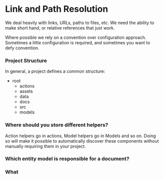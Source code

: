 # Link and Path Resolution

We deal heavily with links, URLs, paths to files, etc.  We need the ability to make short hand, or relative references that just work.

Where possible we rely on a convention over configuration approach.  Sometimes a little configuration is required, and sometimes you want to defy convention.

### Project Structure

In general, a project defines a common structure:

- root
  - actions
  - assets
  - data
  - docs
  - src
  - models

### Where should you store different helpers?

Action helpers go in actions, Model helpers go in Models and so on. Doing so will make it possible to automatically discover these components
without manually requiring them in your project.

### Which entity model is responsible for a document?

### What
